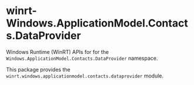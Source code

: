 <!-- warning: Please don't edit this file. It was automatically generated. -->

# winrt-Windows.ApplicationModel.Contacts.DataProvider

Windows Runtime (WinRT) APIs for for the `Windows.ApplicationModel.Contacts.DataProvider` namespace.

This package provides the `winrt.windows.applicationmodel.contacts.dataprovider` module.
